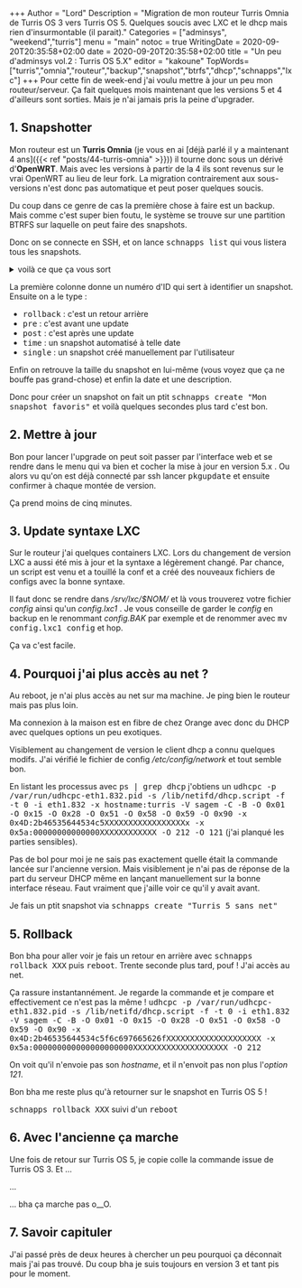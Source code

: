 +++
Author = "Lord"
Description = "Migration de mon routeur Turris Omnia de Turris OS 3 vers Turris OS 5. Quelques soucis avec LXC et le dhcp mais rien d'insurmontable (il parait)."
Categories = ["adminsys", "weekend","turris"]
menu = "main"
notoc = true
WritingDate = 2020-09-20T20:35:58+02:00
date = 2020-09-20T20:35:58+02:00
title = "Un peu d'adminsys vol.2 : Turris OS 5.X"
editor = "kakoune"
TopWords=["turris","omnia","routeur","backup","snapshot","btrfs","dhcp","schnapps","lxc"]
+++
Pour cette fin de week-end j'ai voulu mettre à jour un peu mon routeur/serveur.
Ça fait quelques mois maintenant que les versions 5 et 4 d'ailleurs sont sorties.
Mais je n'ai jamais pris la peine d'upgrader.

## 1. Snapshotter
Mon routeur est un **Turris Omnia** (je vous en ai [déjà parlé il y a maintenant 4 ans]({{< ref "posts/44-turris-omnia" >}})) il tourne donc sous un dérivé d'**OpenWRT**.
Mais avec les versions à partir de la 4 ils sont revenus sur le vrai OpenWRT au lieu de leur fork.
La migration contrairement aux sous-versions n'est donc pas automatique et peut poser quelques soucis.

Du coup dans ce genre de cas la première chose à faire est un backup.
Mais comme c'est super bien foutu, le système se trouve sur une partition BTRFS sur laquelle on peut faire des snapshots.

Donc on se connecte en SSH, et on lance <kbd>schnapps list</kbd> qui vous listera tous les snapshots.

<details><summary>voilà ce que ça vous sort</summary>

root@turris:~# schnapps list
    # | Type      | Size        | Date                        | Description
------+-----------+-------------+-----------------------------+------------------------------------
   60 | rollback  |   795.57MiB | 2018-03-13 19:15:40 +0000   | Rollback to snapshot 59
  222 | pre       |    16.09MiB | 2020-04-08 05:29:36 +0200   | Automatic pre-update snapshot
  223 | post      |     9.98MiB | 2020-04-08 05:29:51 +0200   | Automatic post-update snapshot
  232 | pre       |     9.98MiB | 2020-06-04 13:51:57 +0200   | Automatic pre-update snapshot
  233 | post      |     9.99MiB | 2020-06-04 13:54:47 +0200   | Automatic post-update snapshot
  241 | pre       |    10.00MiB | 2020-07-23 20:34:07 +0200   | Automatic pre-update snapshot
  242 | post      |     9.99MiB | 2020-07-23 20:35:47 +0200   | Automatic post-update snapshot
  247 | time      |     9.99MiB | 2020-08-23 01:05:02 +0200   | Snapshot created by cron
  248 | time      |     9.99MiB | 2020-08-30 01:05:03 +0200   | Snapshot created by cron
  249 | pre       |     9.98MiB | 2020-08-31 20:05:38 +0200   | Automatic pre-update snapshot
  250 | post      |     9.98MiB | 2020-08-31 20:07:02 +0200   | Automatic post-update snapshot
  251 | time      |    10.00MiB | 2020-09-06 01:05:02 +0200   | Snapshot created by cron
  252 | pre       |     9.98MiB | 2020-09-07 16:11:27 +0200   | Automatic pre-update snapshot
  253 | post      |     9.97MiB | 2020-09-07 16:11:37 +0200   | Automatic post-update snapshot
  254 | time      |     9.99MiB | 2020-09-13 01:05:02 +0200   | Snapshot created by cron
  255 | time      |     9.99MiB | 2020-09-20 01:05:02 +0200   | Snapshot created by cron
  256 | single    |   128.00KiB | 2020-09-20 17:02:53 +0200   | avant update to 5
  257 | pre       |   112.00KiB | 2020-09-20 17:20:05 +0200   | Automatic pre-update snapshot
  258 | rollback  |   146.29MiB | 2020-09-20 17:51:07 +0200   | Rollback to snapshot 257
  259 | pre       |   136.00KiB | 2020-09-20 17:55:21 +0200   | Automatic pre-update snapshot
  260 | rollback  |   146.14MiB | 2020-09-20 18:13:19 +0200   | Rollback to snapshot 259
  261 | pre       |   132.00KiB | 2020-09-20 18:43:07 +0200   | Automatic pre-update snapshot
  262 | single    |     4.00KiB | 2020-09-20 19:09:32 +0200   | tos 5 mais non fonctionnel
  263 | rollback  |     4.00KiB | 2020-09-20 19:09:50 +0200   | Rollback to snapshot 261
  264 | rollback  |   132.00KiB | 2020-09-20 19:12:21 +0200   | Rollback to snapshot 262
  265 | rollback  |   196.00KiB | 2020-09-20 19:20:44 +0200   | Rollback to snapshot 261

</details>


La première colonne donne un numéro d'ID qui sert à identifier un snapshot.
Ensuite on a le type : 

  - <samp>rollback</samp> : c'est un retour arrière
  - <samp>pre</samp> : c'est avant une update
  - <samp>post</samp> : c'est après une update
  - <samp>time</samp> : un snapshot automatisé à telle date
  - <samp>single</samp> : un snapshot créé manuellement par l'utilisateur

Enfin on retrouve la taille du snapshot en lui-même (vous voyez que ça ne bouffe pas grand-chose) et enfin la date et une description.

Donc pour créer un snapshot on fait un ptit <kbd>schnapps create "Mon snapshot favoris"</kbd> et voilà quelques secondes plus tard c'est bon.

## 2. Mettre à jour

Bon pour lancer l'upgrade on peut soit passer par l'interface web et se rendre dans le menu qui va bien et cocher la mise à jour en version 5.x .
Ou alors vu qu'on est déjà connecté par ssh lancer <kbd>pkgupdate</kbd> et ensuite confirmer à chaque montée de version.

Ça prend moins de cinq minutes.

## 3. Update syntaxe LXC

Sur le routeur j'ai quelques containers LXC.
Lors du changement de version LXC a aussi été mis à jour et la syntaxe a légèrement changé.
Par chance, un script est venu et a touillé la conf et a créé des nouveaux fichiers de configs avec la bonne syntaxe.

Il faut donc se rendre dans */srv/lxc/$NOM/* et là vous trouverez votre fichier *config* ainsi qu'un *config.lxc1* .
Je vous conseille de garder le *config* en backup en le renommant *config.BAK* par exemple et de renommer avec <kbd>mv config.lxc1 config</kbd> et hop.

Ça va c'est facile.

## 4. Pourquoi j'ai plus accès au net ?
Au reboot, je n'ai plus accès au net sur ma machine.
Je ping bien le routeur mais pas plus loin.

Ma connexion à la maison est en fibre de chez Orange avec donc du DHCP avec quelques options un peu exotiques.

Visiblement au changement de version le client dhcp a connu quelques modifs.
J'ai vérifié le fichier de config */etc/config/network* et tout semble bon.

En listant les processus avec <kbd>ps | grep dhcp</kbd> j'obtiens un 
<samp>udhcpc -p /var/run/udhcpc-eth1.832.pid -s /lib/netifd/dhcp.script -f -t 0 -i eth1.832 -x hostname:turris -V sagem -C -B -O 0x01 -O 0x15 -O 0x28 -O 0x51 -O 0x58 -O 0x59 -O 0x90 -x 0x4D:2b46535644534c5XXXXXXXXXXXXXXXXXx -x 0x5a:00000000000000XXXXXXXXXXXX -O 212 -O 121</samp> (j'ai planqué les parties sensibles).

Pas de bol pour moi je ne sais pas exactement quelle était la commande lancée sur l'ancienne version.
Mais visiblement je n'ai pas de réponse de la part du serveur DHCP même en lançant manuellement sur la bonne interface réseau.
Faut vraiment que j'aille voir ce qu'il y avait avant.

Je fais un ptit snapshot via <kbd>schnapps create "Turris 5 sans net"</kbd>

## 5. Rollback
Bon bha pour aller voir je fais un retour en arrière avec <kbd>schnapps rollback XXX</kbd> puis <kbd>reboot</kbd>.
Trente seconde plus tard, pouf !
J'ai accès au net.

Ça rassure instantannément.
Je regarde la commande et je compare et effectivement ce n'est pas la même !
<samp>udhcpc -p /var/run/udhcpc-eth1.832.pid -s /lib/netifd/dhcp.script -f -t 0 -i eth1.832 -V sagem -C -B -O 0x01 -O 0x15 -O 0x28 -O 0x51 -O 0x58 -O 0x59 -O 0x90 -x 0x4D:2b46535644534c5f6c697665626fXXXXXXXXXXXXXXXXXXXX -x 0x5a:000000000000000000000XXXXXXXXXXXXXXXXXXXX -O 212</samp>

On voit qu'il n'envoie pas son *hostname*, et il n'envoit pas non plus l'*option 121*.

Bon bha me reste plus qu'à retourner sur le snapshot en Turris OS 5 !

<kbd>schnapps rollback XXX</kbd> suivi d'un <kbd>reboot</kbd>

## 6. Avec l'ancienne ça marche
Une fois de retour sur Turris OS 5, je copie colle la commande issue de Turris OS 3.
Et …

…

… bha ça marche pas o__O.

## 7. Savoir capituler
J'ai passé près de deux heures à chercher un peu pourquoi ça déconnait mais j'ai pas trouvé.
Du coup bha je suis toujours en version 3 et tant pis pour le moment.

